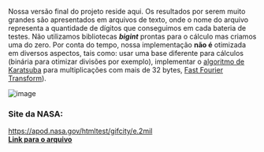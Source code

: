 Nossa versão final do projeto reside aqui. Os resultados por serem muito grandes são apresentados em arquivos de texto, onde o nome do arquivo representa a quantidade de dígitos que conseguimos em cada bateria de testes.
Não utilizamos bibliotecas __*bigint*__ prontas para o cálculo mas criamos uma do zero. Por conta do tempo, nossa implementação __não é__ otimizada em diversos aspectos, tais como: usar uma base diferente para cálculos (binária para otimizar divisões por exemplo), implementar o [algoritmo de Karatsuba](https://en.wikipedia.org/wiki/Karatsuba_algorithm) para multiplicações com mais de 32 bytes, [Fast Fourier Transform](https://en.wikipedia.org/wiki/Fast_Fourier_transform)). 

![image](https://user-images.githubusercontent.com/16262291/203663238-30197d9b-3bdf-433a-9d4f-2a30b25382d4.png)



### Site da NASA:

https://apod.nasa.gov/htmltest/gifcity/e.2mil  
__[Link para o arquivo](https://raw.githubusercontent.com/EliederSousa/Lab-Paralela/main/Projeto/Final/nasa.txt)__
